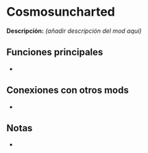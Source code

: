 # Cosmosuncharted

**Descripción:** *(añadir descripción del mod aquí)*

## Funciones principales
- 

## Conexiones con otros mods
- 

## Notas
- 
